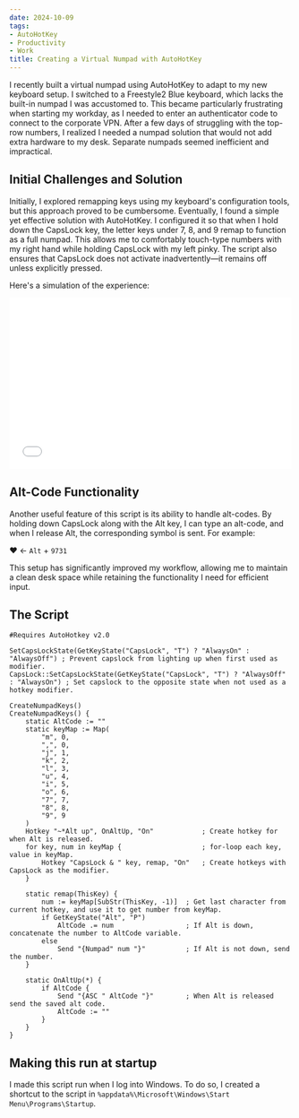 ```yaml
---
date: 2024-10-09
tags:
- AutoHotKey
- Productivity
- Work
title: Creating a Virtual Numpad with AutoHotKey
---
```



I recently built a virtual numpad using AutoHotKey to adapt to my new keyboard setup. I switched to a Freestyle2 Blue keyboard, which lacks the built-in numpad I was accustomed to. This became particularly frustrating when starting my workday, as I needed to enter an authenticator code to connect to the corporate VPN. After a few days of struggling with the top-row numbers, I realized I needed a numpad solution that would not add extra hardware to my desk. Separate numpads seemed inefficient and impractical.

## Initial Challenges and Solution

Initially, I explored remapping keys using my keyboard's configuration tools, but this approach proved to be cumbersome. Eventually, I found a simple yet effective solution with AutoHotKey. I configured it so that when I hold down the CapsLock key, the letter keys under 7, 8, and 9 remap to function as a full numpad. This allows me to comfortably touch-type numbers with my right hand while holding CapsLock with my left pinky. The script also ensures that CapsLock does not activate inadvertently—it remains off unless explicitly pressed.

Here's a simulation of the experience:

<iframe width="100%" height="305" frameborder="0"
  src="../static/numpad_assets/index.html"></iframe>

## Alt-Code Functionality

Another useful feature of this script is its ability to handle alt-codes. By holding down CapsLock along with the Alt key, I can type an alt-code, and when I release Alt, the corresponding symbol is sent. For example:

♥ <- `Alt` + `9731`

This setup has significantly improved my workflow, allowing me to maintain a clean desk space while retaining the functionality I need for efficient input.

## The Script

```AutoHotkey
#Requires AutoHotkey v2.0

SetCapsLockState(GetKeyState("CapsLock", "T") ? "AlwaysOn" : "AlwaysOff") ; Prevent capslock from lighting up when first used as modifier.
CapsLock::SetCapsLockState(GetKeyState("CapsLock", "T") ? "AlwaysOff" : "AlwaysOn") ; Set capslock to the opposite state when not used as a hotkey modifier.

CreateNumpadKeys()
CreateNumpadKeys() {
    static AltCode := ""
    static keyMap := Map(
        "m", 0,
        ",", 0,
        "j", 1,
        "k", 2,
        "l", 3,
        "u", 4,
        "i", 5,
        "o", 6,
        "7", 7,
        "8", 8,
        "9", 9
    )
    Hotkey "~*Alt up", OnAltUp, "On"            ; Create hotkey for when Alt is released. 
    for key, num in keyMap {                    ; for-loop each key, value in keyMap.
        Hotkey "CapsLock & " key, remap, "On"   ; Create hotkeys with CapsLock as the modifier.
    }

    static remap(ThisKey) {
        num := keyMap[SubStr(ThisKey, -1)]  ; Get last character from current hotkey, and use it to get number from keyMap.
        if GetKeyState("Alt", "P")
            AltCode .= num                  ; If Alt is down, concatenate the number to AltCode variable.
        else
            Send "{Numpad" num "}"          ; If Alt is not down, send the number.
    }

    static OnAltUp(*) {
        if AltCode {
            Send "{ASC " AltCode "}"        ; When Alt is released send the saved alt code.
            AltCode := ""
        }
    }
}
```

## Making this run at startup

I made this script run when I log into Windows. To do so, I created a shortcut to the script in `%appdata%\Microsoft\Windows\Start Menu\Programs\Startup`.